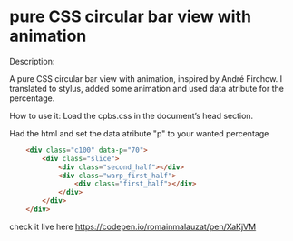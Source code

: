 # pure CSS circular bar view with animation

Description:

A pure CSS circular bar view with animation, inspired by André Firchow. I translated to stylus, added some animation and used data atribute for the percentage.

How to use it:
	Load the cpbs.css in the document’s head section.

Had the html and set the data atribute "p" to your wanted percentage
```html
	<div class="c100" data-p="70">
		<div class="slice">
			<div class="second_half"></div>
			<div class="warp_first_half">
				<div class="first_half"></div>
			</div>
		</div>
	</div>
```
check it live here
	https://codepen.io/romainmalauzat/pen/XaKjVM